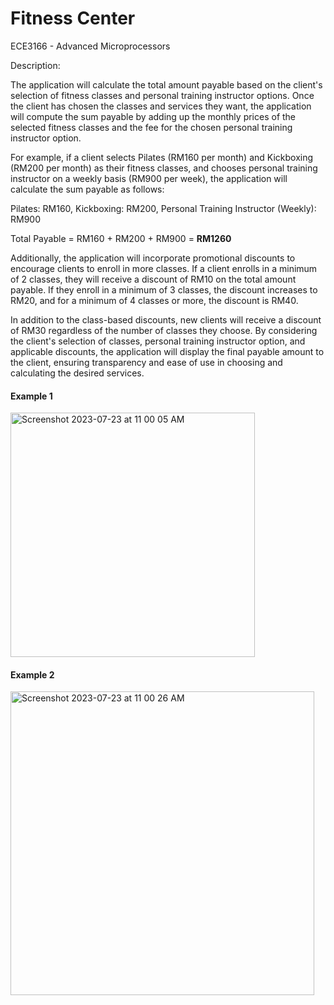 # Fitness Center
ECE3166 - Advanced Microprocessors

Description: 

The application will calculate the total amount payable based on the client's selection of fitness classes and personal training instructor options. Once the client has chosen the classes and services they want, the application will compute the sum payable by adding up the monthly prices of the selected fitness classes and the fee for the chosen personal training instructor option.

For example, if a client selects Pilates (RM160 per month) and Kickboxing (RM200 per month) as their fitness classes, and chooses personal training instructor on a weekly basis (RM900 per week), the application will calculate the sum payable as follows:

Pilates: RM160, Kickboxing: RM200, Personal Training Instructor (Weekly): RM900

Total Payable = RM160 + RM200 + RM900 = **RM1260**

Additionally, the application will incorporate promotional discounts to encourage clients to enroll in more classes. If a client enrolls in a minimum of 2 classes, they will receive a discount of RM10 on the total amount payable. If they enroll in a minimum of 3 classes, the discount increases to RM20, and for a minimum of 4 classes or more, the discount is RM40.

In addition to the class-based discounts, new clients will receive a discount of RM30 regardless of the number of classes they choose.
By considering the client's selection of classes, personal training instructor option, and applicable discounts, the application will display the final payable amount to the client, ensuring transparency and ease of use in choosing and calculating the desired services.

#### Example 1
<img width="391" alt="Screenshot 2023-07-23 at 11 00 05 AM" src="https://github.com/zakizndn/Fitness_Center/assets/117178074/7ab082c9-b83f-46d3-a520-a75b01bbe5ef">

#### Example 2
<img width="486" alt="Screenshot 2023-07-23 at 11 00 26 AM" src="https://github.com/zakizndn/Fitness_Center/assets/117178074/a0888e3b-4db5-44b4-8106-25b787474a11">

